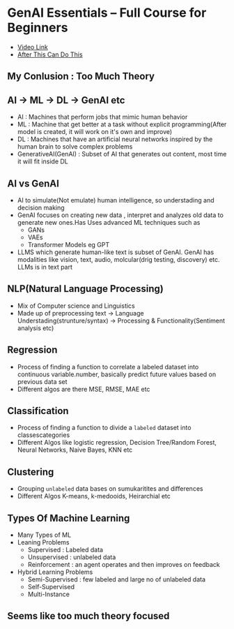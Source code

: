 # GenAI Essentials – Full Course for Beginners
- [Video Link](https://www.youtube.com/watch?v=nJ25yl34Uqw&ab_channel=freeCodeCamp.org)
- [After This Can Do This](https://www.youtube.com/watch?v=DOXJ7s1D6iE&ab_channel=freeCodeCamp.org)
## My Conlusion : Too Much Theory
## AI -> ML -> DL -> GenAI etc
- AI : Machines that perform jobs that mimic human behavior 
- ML : Machine that get better at a task without explicit programming(After model is created, it will work on it's own and improve)
- DL : Machines that have an artificial neural networks inspired by the human brain to solve complex problems
- GenerativeAI(GenAI) : Subset of AI that generates out content, most time it will fit inside DL

## AI vs GenAI
- AI to simulate(Not emulate) human intelligence, so understading and decision making
- GenAI focuses on creating new data , interpret and analyzes old data to generate new ones.Has  Uses advanced ML techniques such as
    - GANs
    - VAEs
    - Transformer Models eg GPT
- LLMS which generate human-like text is subset of GenAI. GenAI has modalities like vision, text, audio, molcular(drig testing, discovery) etc. LLMs is in text part

## NLP(Natural Language Processing)
- Mix of Computer science and Linguistics
- Made up of  preprocessing text -> Language Understading(strunture/syntax) -> Processing & Functionality(Sentiment analysis etc)

## Regression
- Process of finding a function to correlate a labeled dataset into continuous variable.number, basically predict future values based on previous data set
- Different algos are there MSE, RMSE, MAE etc

## Classification
- Process of finding a function to divide a `labeled` dataset into classescategories
- Different Algos like logistic regression, Decision Tree/Random Forest, Neural Networks, Naive Bayes, KNN etc

## Clustering
- Grouping `unlabeled` data bases on sumukaritites and differences
- Different Algos K-means, k-medooids, Heirarchial etc

## Types Of Machine Learning
- Many Types of ML
- Leaning Problems
    - Supervised : Labeled data
    - Unsupervised : unlabeled data
    - Reinforcement : an agent operates and
    then improves on feedback
- Hybrid Learning Problems
    - Semi-Supervised : few labeled and large no of unlabeled data
    - Self-Supervised
    - Multi-Instance

## Seems like too much theory focused